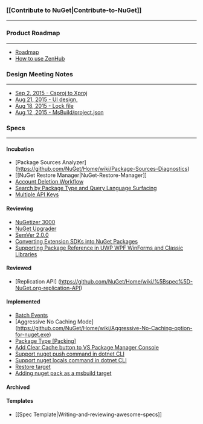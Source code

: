 ### [[Contribute to NuGet|Contribute-to-NuGet]]
***

### Product Roadmap
***

* [Roadmap](https://github.com/NuGet/Home/wiki/Roadmap)
* [How to use ZenHub](https://www.zenhub.io/)

### Design Meeting Notes
***
* [Sep 2, 2015 - Csproj to Xproj](https://github.com/NuGet/Home/wiki/Csproj-to-Xproj-reference-design-meeting-notes-September-2,-2015)
* [Aug 21, 2015 - UI design, ](https://github.com/NuGet/Home/wiki/NuGet-UI-design-meeting-notes-August-21,-2015)
* [Aug 18, 2015 - Lock file](https://github.com/NuGet/Home/wiki/Lock-file-design-meeting-notes---August-18,-2015)
* [Aug 12, 2015 - MsBuild/project.json](https://github.com/NuGet/Home/wiki/MsBuild---project.json---xunit-Design-meeting-notes-August,-12-2015)

### Specs

***

#### Incubation 
* [Package Sources Analyzer] (https://github.com/NuGet/Home/wiki/Package-Sources-Diagnostics)
* [[NuGet Restore Manager|NuGet-Restore-Manager]]
* [Account Deletion Workflow](https://github.com/NuGet/Home/wiki/NuGet-Account-Deletion-Workflow)
* [Search by Package Type and Query Language Surfacing](https://github.com/NuGet/Home/wiki/Search-by-Package-Type-and-Query-Language-Surfacing)
* [Multiple API Keys](https://github.com/NuGet/Home/wiki/Multiple-API-Keys)

#### Reviewing
* [NuGetizer 3000](https://github.com/NuGet/Home/wiki/NuGetizer-3000)
* [NuGet Upgrader](https://github.com/NuGet/Home/wiki/NuGet-Upgrader:-Helping-to-move-to-NuGet-3.0)
* [SemVer 2.0.0](https://github.com/NuGet/Home/wiki/SemVer-2.0.0-support)
* [Converting Extension SDKs into NuGet Packages](https://github.com/NuGet/Home/wiki/Converting-Extension-SDKs-into-NuGet-Packages)
* [Supporting Package Reference in UWP WPF WinForms and Classic Libraries](https://github.com/NuGet/Home/wiki/Supporting-Package-Reference-in-UWP-WPF-WinForms-and-Classic-Libraries)

#### Reviewed
* [Replication API] (https://github.com/NuGet/Home/wiki/%5Bspec%5D-NuGet.org-replication-API)

#### Implemented
* [Batch Events](https://github.com/NuGet/Home/wiki/Batch-Events)
* [Aggressive No Caching Mode] (https://github.com/NuGet/Home/wiki/Aggressive-No-Caching-option-for-nuget.exe)
* [Package Type \[Packing\]](https://github.com/NuGet/Home/wiki/Package-Type-%5BPacking%5D)
* [Add Clear Cache button to VS Package Manager Console](https://github.com/NuGet/Home/wiki/Add-Clear-Cache-button-to-VS-Package-Manager-options)
* [Support nuget push command in dotnet CLI](https://github.com/NuGet/Home/wiki/Support-nuget-push-scenarios-in-dotnet-CLI)
* [Support nuget locals command in dotnet CLI](https://github.com/NuGet/Home/wiki/Support-locals-command-in-dotnet-cli)
* [Restore target](https://github.com/NuGet/Home/wiki/%5BSpec%5D-MSBuild-restore-target)
* [Adding nuget pack as a msbuild target](https://github.com/NuGet/Home/wiki/Adding-nuget-pack-as-a-msbuild-target)

#### Archived

#### Templates
* [[Spec Template|Writing-and-reviewing-awesome-specs]]
